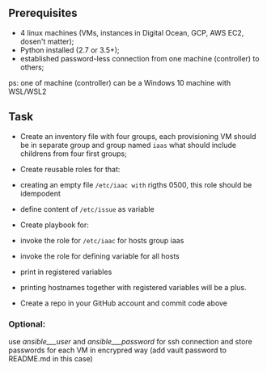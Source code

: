 ## Prerequisites

*   4 linux machines (VMs, instances in Digital Ocean, GCP, AWS EC2, dosen't matter);
*   Python installed (2.7 or 3.5+);
*   established password-less connection from one machine (controller) to others;

ps: one of machine (controller) can be a Windows 10 machine with WSL/WSL2

## Task

* Create an inventory file with four groups, each provisioning VM should be in separate group and group named `iaas` what should include childrens from four first groups;
* Create reusable roles for that:

*   creating an empty file `/etc/iaac with` rigths 0500, this role should be idempodent
*   define content of `/etc/issue` as variable

* Create playbook for:

*   invoke the role for `/etc/iaac` for hosts group iaas
*   invoke the role for defining variable for all hosts
*   print in registered variables
*   printing hostnames together with registered variables will be a plus.

*   Create a repo in your GitHub account and commit code above

### Optional:

use _ansible___user_ and _ansible___password_ for ssh connection and store passwords for each VM in encrypred way (add vault password to README.md in this case)

